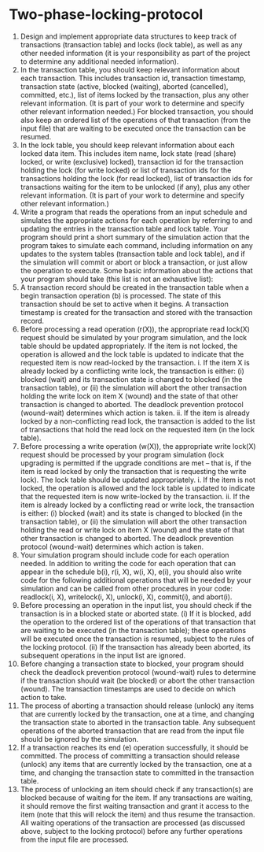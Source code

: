 # Two-phase-locking-protocol

1.	Design and implement appropriate data structures to keep track of transactions (transaction table) and locks (lock table), as well as any other needed information (it is your responsibility as part of the project to determine any additional needed information).
2.	In the transaction table, you should keep relevant information about each transaction. This includes transaction id, transaction timestamp, transaction state (active, blocked (waiting), aborted (cancelled), committed, etc.), list of items locked by the transaction, plus any other relevant information. (It is part of your work to determine and specify other relevant information needed.) For blocked transaction, you should also keep an ordered list of the operations of that transaction (from the input file) that are waiting to be executed once the transaction can be resumed.
3.	In the lock table, you should keep relevant information about each locked data item. This includes item name, lock state (read (share) locked, or write (exclusive) locked), transaction id for the transaction holding the lock (for write locked) or list of transaction ids for the transactions holding the lock (for read locked), list of transaction ids for transactions waiting for the item to be unlocked (if any), plus any other relevant information. (It is part of your work to determine and specify other relevant information.)
4.	Write a program that reads the operations from an input schedule and simulates the appropriate actions for each operation by referring to and updating the entries in the transaction table and lock table. Your program should print a short summary of the simulation action that the program takes to simulate each command, including information on any updates to the system tables (transaction table and lock table), and if the simulation will commit or abort or block a transaction, or just allow the operation to execute.
	Some basic information about the actions that your program should take (this list is not an exhaustive list):
5.	A transaction record should be created in the transaction table when a begin transaction operation (b) is processed. The state of this transaction should be set to active when it begins. A transaction timestamp is created for the transaction and stored with the transaction record.
6.	Before processing a read operation (r(X)), the appropriate read lock(X) request should be simulated by your program simulation, and the lock table should be updated appropriately. If the item is not locked, the operation is allowed and the lock table is updated to indicate that the requested item is now read-locked by the transaction.
i.	If the item X is already locked by a conflicting write lock, the transaction is either: (i) blocked (wait) and its transaction state is changed to blocked (in the transaction table), or (ii) the simulation will abort the other transaction holding the write lock on item X (wound) and the state of that other transaction is changed to aborted. The deadlock prevention protocol (wound-wait) determines which action is taken.
ii.	If the item is already locked by a non-conflicting read lock, the transaction is added to the list of transactions that hold the read lock on the requested item (in the lock table).
7.	Before processing a write operation (w(X)), the appropriate write lock(X) request should be processed by your program simulation (lock upgrading is permitted if the upgrade conditions are met – that is, if the item is read locked by only the transaction that is requesting the write lock). The lock table should be updated appropriately.
i.	If the item is not locked, the operation is allowed and the lock table is updated to indicate that the requested item is now write-locked by the transaction.
ii.	If the item is already locked by a conflicting read or write lock, the transaction is either: (i) blocked (wait) and its state is changed to blocked (in the transaction table), or (ii) the simulation will abort the other transaction holding the read or write lock on item X (wound) and the state of that other transaction is changed to aborted. The deadlock prevention protocol (wound-wait) determines which action is taken.
8.	Your simulation program should include code for each operation needed. In addition to writing the code for each operation that can appear in the schedule b(i), r(i, X), w(i, X), e(i), you should also write code for the following additional operations that will be needed by your simulation and can be called from other procedures in your code: readlock(i, X), writelock(i, X), unlock(i, X), commit(i), and abort(i).
9.	Before processing an operation in the input list, you should check if the transaction is in a blocked state or aborted state. (i) If it is blocked, add the operation to the ordered list of the operations of that transaction that are waiting to be executed (in the transaction table); these operations will be executed once the transaction is resumed, subject to the rules of the locking protocol. (ii) If the transaction has already been aborted, its subsequent operations in the input list are ignored.
10.	Before changing a transaction state to blocked, your program should check the deadlock prevention protocol (wound-wait) rules to determine if the transaction should wait (be blocked) or abort the other transaction (wound). The transaction timestamps are used to decide on which action to take.
11.	The process of aborting a transaction should release (unlock) any items that are currently locked by the transaction, one at a time, and changing the transaction state to aborted in the transaction table. Any subsequent operations of the aborted transaction that are read from the input file should be ignored by the simulation.
12.	If a transaction reaches its end (e) operation successfully, it should be committed. The process of committing a transaction should release (unlock) any items that are currently locked by the transaction, one at a time, and changing the transaction state to committed in the transaction table.
13.	The process of unlocking an item should check if any transaction(s) are blocked because of waiting for the item. If any transactions are waiting, it should remove the first waiting transaction and grant it access to the item (note that this will relock the item) and thus resume the transaction. All waiting operations of the transaction are processed (as discussed above, subject to the locking protocol) before any further operations from the input file are processed.
